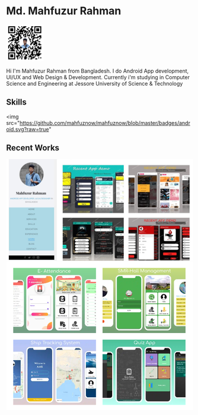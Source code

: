# Md. Mahfuzur Rahman
<img src="https://github.com/mahfuznow/mahfuznow/blob/master/images/qr-code-transparent.png?raw=true" width="100" >

Hi I'm Mahfuzur Rahman from Bangladesh. I do Android App development, UI/UX and Web Design & Development. Currently i'm studying in Computer Science and Engineering at Jessore University of Science & Technology

## Skills
<img src="https://github.com/mahfuznow/mahfuznow/blob/master/badges/android.svg?raw=true"


## Recent Works
<img src="https://github.com/mahfuznow/mahfuznow/blob/master/images/mahfuznow-website-3.jpg?raw=true" >
<img src="https://github.com/mahfuznow/mahfuznow/blob/master/images/recent_works.png?raw=true" >

